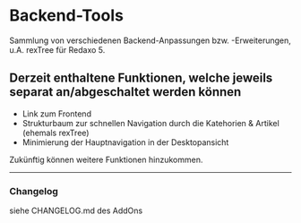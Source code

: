 ﻿Backend-Tools
=============

Sammlung von verschiedenen Backend-Anpassungen bzw. -Erweiterungen, u.A. rexTree für Redaxo 5.

Derzeit enthaltene Funktionen, welche jeweils separat an/abgeschaltet werden können
-----------------------------------------------------------------------------------
- Link zum Frontend
- Strukturbaum zur schnellen Navigation durch die Katehorien & Artikel (ehemals rexTree)
- Minimierung der Hauptnavigation in der Desktopansicht

Zukünftig können weitere Funktionen hinzukommen.

-----

### Changelog
siehe CHANGELOG.md des AddOns